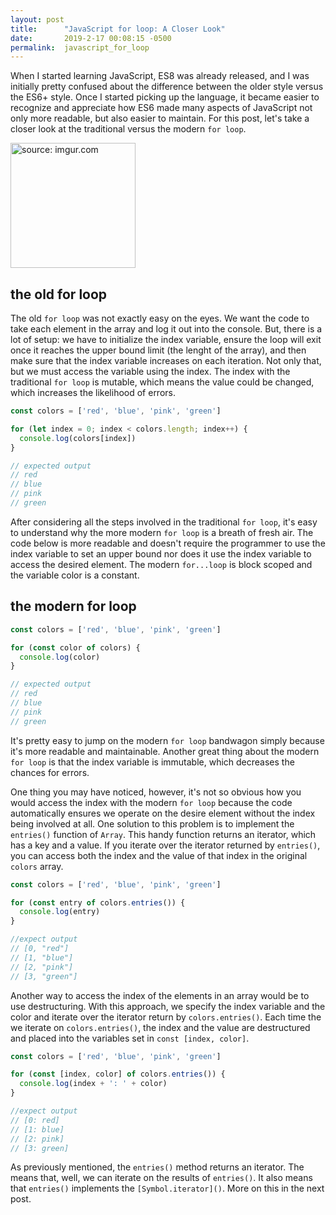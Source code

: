 ```yaml
---
layout: post
title:      "JavaScript for loop: A Closer Look"
date:       2019-2-17 00:08:15 -0500
permalink:  javascript_for_loop
---
```


When I started learning JavaScript, ES8 was already released, and I was initially pretty confused about the difference between the older style versus the ES6+ style. Once I started picking up the language, it became easier to recognize and appreciate how ES6 made many aspects of JavaScript not only more readable, but also easier to maintain. For this post, let's take a closer look at the traditional versus the modern `for loop`.

<img src="https://i.imgur.com/PkqpWMk.png" title="source: imgur.com" width="200" class="img-responsive">

## the old for loop
The old `for loop` was not exactly easy on the eyes. We want the code to take each element in the array and log it out into the console. But, there is a lot of setup: we have to initialize the index variable, ensure the loop will exit once it reaches the upper bound limit (the lenght of the array), and then make sure that the index variable increases on each iteration. Not only that, but we must access the variable using the index. The index with the traditional `for loop` is mutable, which means the value could be changed, which increases the likelihood of errors.

```javascript
const colors = ['red', 'blue', 'pink', 'green']

for (let index = 0; index < colors.length; index++) {
  console.log(colors[index])
}

// expected output
// red
// blue
// pink
// green
```
After considering all the steps involved in the traditional `for loop`, it's easy to understand why the more modern `for loop` is a breath of fresh air. The code below is more readable and doesn't require the programmer to use the index variable to set an upper bound nor does it use the index variable to access the desired element. The modern `for...loop` is block scoped and the variable color is a constant.

## the modern for loop
```javascript
const colors = ['red', 'blue', 'pink', 'green']

for (const color of colors) {
  console.log(color)
}

// expected output
// red
// blue
// pink
// green
```

It's pretty easy to jump on the modern `for loop` bandwagon simply because it's more readable and maintainable. Another great thing about the modern `for loop` is that the index variable is immutable, which decreases the chances for errors. 

One thing you may have noticed, however, it's not so obvious how you would access the index with the modern `for loop` because the code automatically ensures we operate on the desire element without the index being involved at all. One solution to this problem is to implement the `entries()` function of `Array`. This handy function returns an iterator, which has a key and a value. If you iterate over the iterator returned by `entries()`, you can access both the index and the value of that index in the original `colors` array. 

```javascript
const colors = ['red', 'blue', 'pink', 'green']

for (const entry of colors.entries()) {
  console.log(entry)
}

//expect output
// [0, "red"]
// [1, "blue"]
// [2, "pink"]
// [3, "green"]
```

Another way to access the index of the elements in an array would be to use destructuring. With this approach, we specify the index variable and the color and iterate over the iterator return by `colors.entries()`. Each time the we iterate on `colors.entries()`, the index and the value are destructured and placed into the variables set in `const [index, color]`.

```javascript
const colors = ['red', 'blue', 'pink', 'green']

for (const [index, color] of colors.entries()) {
  console.log(index + ': ' + color)
}

//expect output
// [0: red]
// [1: blue]
// [2: pink]
// [3: green]
```

As previously mentioned, the `entries()` method returns an iterator. The means that, well, we can iterate on the results of `entries()`. It also means that `entries()` implements the `[Symbol.iterator]()`. More on this in the next post.

